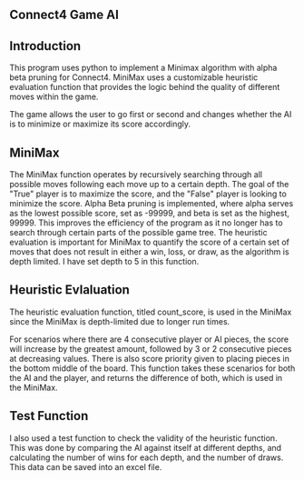 Connect4 Game AI 
---------------------------------------------
Introduction
---------------------------------------------
This program uses python to implement a Minimax algorithm with alpha beta pruning for Connect4. MiniMax uses a customizable heuristic evaluation function that provides the logic behind the quality of different moves within the game.  

The game allows the user to go first or second and changes whether the AI is to minimize or maximize its score accordingly.  

MiniMax
---------------------------------------------
The MiniMax function operates by recursively searching through all possible moves following each move up to a certain depth. The goal of the "True" player is to maximize the score, and the "False" player is looking to minimize the score. Alpha Beta pruning is implemented, where alpha serves as the lowest possible score, set as -99999, and beta is set as the highest, 99999. This improves the efficiency of the program as it no longer has to search through certain parts of the possible game tree. The heuristic evaluation is important for MiniMax to quantify the score of a certain set of moves that does not result in either a win, loss, or draw, as the algorithm is depth limited. I have set depth to 5 in this function. 

Heuristic Evlaluation
---------------------------------------------
The heuristic evaluation function, titled count_score, is used in the MiniMax since the MiniMax is depth-limited due to longer run times. 

For scenarios where there are 4 consecutive player or AI pieces, the score will increase by the greatest amount, followed by 3 or 2 consecutive pieces at decreasing values. There is also score priority given to placing pieces in the bottom middle of the board. This function takes these scenarios for both the AI and the player, and returns the difference of both, which is used in the MiniMax.  

Test Function
---------------------------------------------
I also used a test function to check the validity of the heuristic function. This was done by comparing the AI against itself at different depths, and calculating the number of wins for each depth, and the number of draws. This data can be saved into an excel file. 
